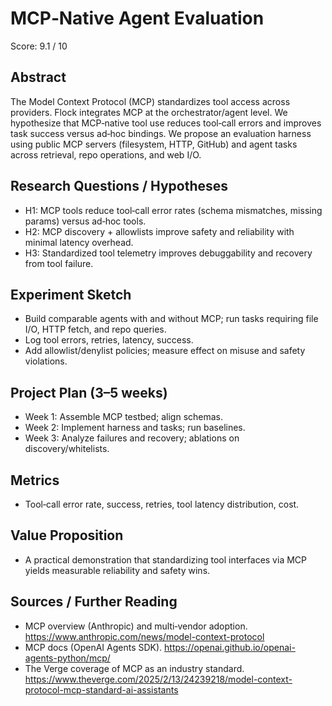 # MCP‑Native Agent Evaluation

Score: 9.1 / 10

## Abstract
The Model Context Protocol (MCP) standardizes tool access across providers. Flock integrates MCP at the orchestrator/agent level. We hypothesize that MCP‑native tool use reduces tool‑call errors and improves task success versus ad‑hoc bindings. We propose an evaluation harness using public MCP servers (filesystem, HTTP, GitHub) and agent tasks across retrieval, repo operations, and web I/O.

## Research Questions / Hypotheses
- H1: MCP tools reduce tool‑call error rates (schema mismatches, missing params) versus ad‑hoc tools.
- H2: MCP discovery + allowlists improve safety and reliability with minimal latency overhead.
- H3: Standardized tool telemetry improves debuggability and recovery from tool failure.

## Experiment Sketch
- Build comparable agents with and without MCP; run tasks requiring file I/O, HTTP fetch, and repo queries.
- Log tool errors, retries, latency, success.
- Add allowlist/denylist policies; measure effect on misuse and safety violations.

## Project Plan (3–5 weeks)
- Week 1: Assemble MCP testbed; align schemas.
- Week 2: Implement harness and tasks; run baselines.
- Week 3: Analyze failures and recovery; ablations on discovery/whitelists.

## Metrics
- Tool‑call error rate, success, retries, tool latency distribution, cost.

## Value Proposition
- A practical demonstration that standardizing tool interfaces via MCP yields measurable reliability and safety wins.

## Sources / Further Reading
- MCP overview (Anthropic) and multi‑vendor adoption. https://www.anthropic.com/news/model-context-protocol
- MCP docs (OpenAI Agents SDK). https://openai.github.io/openai-agents-python/mcp/
- The Verge coverage of MCP as an industry standard. https://www.theverge.com/2025/2/13/24239218/model-context-protocol-mcp-standard-ai-assistants

